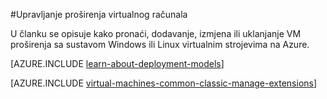 <properties
 pageTitle="Upravljanje proširenja virtualnog računala | Microsoft Azure"
 description="U članku se opisuje kako dodati pronaći, ažuriranje i uklanjanje datotečne nastavke za Azure virtualnim strojevima u modelu klasični implementacije."
 services="virtual-machines-windows"
 documentationCenter=""
 authors="squillace"
 manager="timlt"
 editor=""
 tags="azure-service-management"/>
<tags
 ms.service="virtual-machines-windows"
 ms.devlang="na"
 ms.topic="article"
 ms.tgt_pltfrm="vm-windows"
 ms.workload="infrastructure-services"
 ms.date="08/29/2016"
 ms.author="rasquill"/>

#<a name="manage-virtual-machine-extensions"></a>Upravljanje proširenja virtualnog računala

U članku se opisuje kako pronaći, dodavanje, izmjena ili uklanjanje VM proširenja sa sustavom Windows ili Linux virtualnim strojevima na Azure.

[AZURE.INCLUDE [learn-about-deployment-models](../../includes/learn-about-deployment-models-classic-include.md)]

[AZURE.INCLUDE [virtual-machines-common-classic-manage-extensions](../../includes/virtual-machines-common-classic-manage-extensions.md)]
